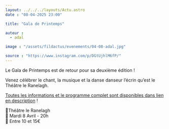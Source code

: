 ```yaml
---
layout: ../../../layouts/Actu.astro
date : "08-04-2025 23:00"

title: "Gala de Printemps"

auteur :
  - adal

image : "/assets/fildactus/evenements/04-08-adal.jpg"

source : "https://www.instagram.com/p/DGtUjhlM6fP/"
---
```


Le Gala de Printemps est de retour pour sa deuxième édition !

Venez célébrer le chant, la musique et la danse danseur l’écrin qu’est le Théâtre le Ranelagh.

[Toutes les informations et le programme complet sont disponibles dans lien en description](https://www.helloasso.com/associations/association-pour-la-danse-et-les-arts-lyriques/evenements/gala-de-printemps-2025) !

📍Théâtre le Ranelagh  
📅 Mardi 8 Avril - 20h  
💸 Entre 10 et 15€